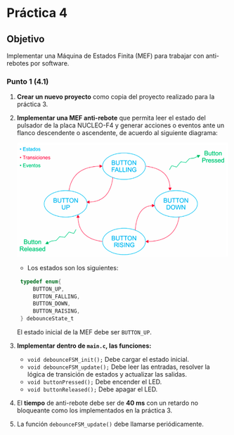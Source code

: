 # Práctica 4

## Objetivo

Implementar una Máquina de Estados Finita (MEF) para trabajar con anti-rebotes por software.

### Punto 1 (4.1)

1. **Crear un nuevo proyecto** como copia del proyecto realizado para la práctica 3.

2. **Implementar una MEF anti-rebote** que permita leer el estado del pulsador de la placa NUCLEO-F4 y generar acciones o eventos ante un flanco descendente o ascendente, de acuerdo al siguiente diagrama:

    ![Diagrama de Estados para MEF Anti-rebote](./assets/fsm_img.png)

   - Los estados son los siguientes:

   ```c
    typedef enum{
        BUTTON_UP,
        BUTTON_FALLING,
        BUTTON_DOWN,
        BUTTON_RAISING,
    } debounceState_t
    ```
    
    El estado inicial de la MEF debe ser `BUTTON_UP`.

3. **Implementar dentro de `main.c`, las funciones:**

   - `void debounceFSM_init();` Debe cargar el estado inicial.
   - `void debounceFSM_update();` Debe leer las entradas, resolver la lógica de transición de estados y actualizar las salidas.
   - `void buttonPressed();` Debe encender el LED.
   - `void buttonReleased();` Debe apagar el LED.

4. El **tiempo** de anti-rebote debe ser de **40 ms** con un retardo no bloqueante como los implementados en la práctica 3.

5. La función `debounceFSM_update()` debe llamarse periódicamente.